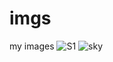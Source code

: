 # imgs
my images
![S1](https://user-images.githubusercontent.com/73735838/214915833-47582b84-06bb-4a90-a05e-7bd3ac058e2e.png)
![sky](https://user-images.githubusercontent.com/73735838/215267104-8ae283d1-b3e2-4654-a4cb-82861880e8cf.png)
